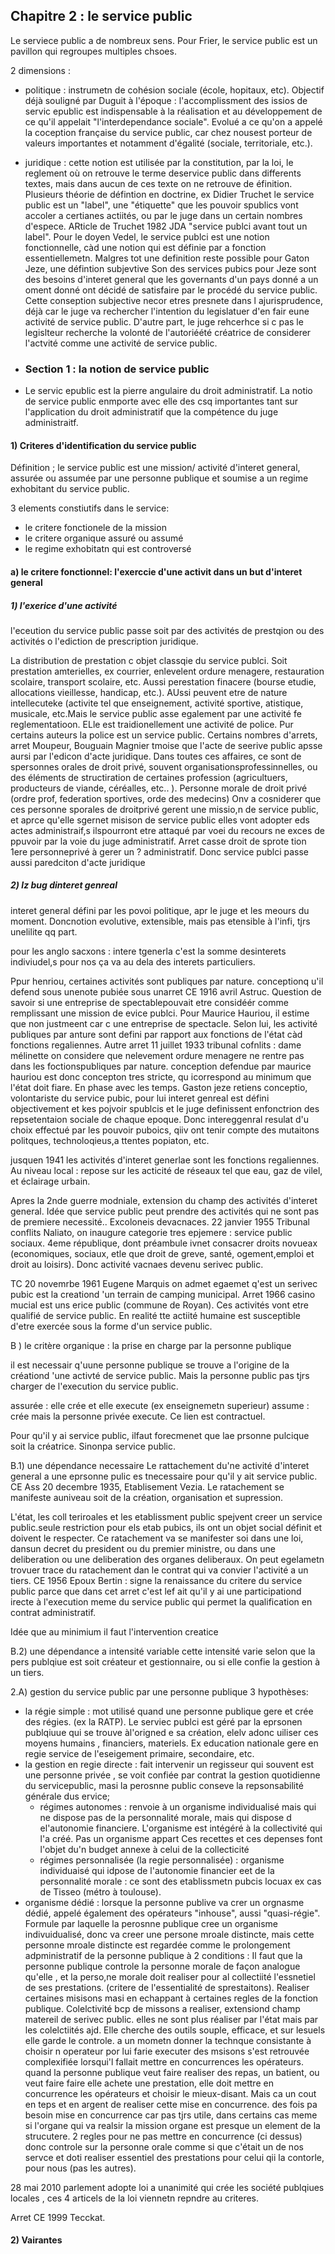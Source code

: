 ## Chapitre 2 : le service public
Le serviece public a de nombreux sens. Pour Frier, le service public est un pavillon qui regroupes multiples chsoes. 

2 dimensions :
- politique : instrumetn de cohésion sociale (école, hopitaux, etc). Objectif déjà souligné par Duguit à l'époque : l'accomplissment des issios de servic epublic est indispensable à la réalisation et au développement de ce qu'il appelait "l'interdependance sociale". Evolué a ce qu'on a appelé la coception française du service public, car chez nousest porteur de valeurs importantes et notamment d'égalité (sociale, territoriale, etc.). 
- juridique : cette notion est utilisée par la constitution, par la loi, le reglement où on retrouve le terme deservice public dans differents textes, mais dans aucun de ces texte on ne retrouve de éfinition.  Plusieurs théorie de défintion en doctrine, ex Didier Truchet le service public est un "label", une "étiquette" que les pouvoir spublics vont accoler a certianes actiités, ou par le juge dans un certain nombres d'espece. ARticle de Truchet 1982 JDA "service publci avant tout un label". Pour le doyen Vedel, le service publci est une notion fonctionnelle, càd une notion qui est définie par a fonction essentiellemetn. Malgres tot une definition reste possible pour Gaton Jeze, une défintion subjevtive Son des services pubics pour Jeze sont des besoins d'interet general que les governants d'un pays donné a un oment donné ont décidé de satisfaire par le procédé du service public. Cette conseption subjective necor etres presnete dans l  ajurisprudence, déjà car le juge va rechercher l'intention du legislatuer d'en fair eune activité de service public. D'autre part, le juge rehcerhce si c pas le legislteur recherche la volonté de l'autoriéété créatrice de considerer l'actvité comme une activité de service public. 

- ### Section 1 : la notion de service public
- Le servic epublic est la pierre angulaire du droit administratif. La notio de service public enmporte avec elle des csq importantes tant sur l'application du droit administratif que la compétence du juge administraitf. 

#### 1) Criteres d'identification du service public
Définition ; le service public est une mission/ activité d'interet general, assurée ou assumée par une personne publique et soumise a un regime exhobitant du service public. 

3 elements constiutifs dans le service:
- le critere fonctionele de la mission
- le critere organique assuré ou assumé
- le regime exhobitatn qui est controversé

#### a) le critere fonctionnel: l'exerccie d'une activit dans un but d'interet general

##### 1) l'exerice d'une activité
l'eceution du service public passe soit par des activités de prestqion  ou des activités o l'ediction de prescription juridique. 

La distribution de prestation c objet classqie du service publci. Soit prestation amterielles, ex courrier, enlevelent ordure menagere, restauration scolaire, transport scolaire, etc. Aussi perestation finacere (bourse etudie, allocations vieillesse, handicap, etc.). AUssi peuvent etre de nature intellecuteke (activite tel que enseignement, activité sportive, atistique, musicale, etc.Mais le service public asse egalement par une activité fe reglementatioon. ELle est traidionellement une activité de police. Pur certains auteurs la police est un service public. Certains nombres d'arrets, arret Moupeur, Bouguain Magnier tmoise que l'acte de seerive public apsse aursi par l'edicon d'acte juridique. Dans toutes ces affaires, ce sont de spersonnes orales de droit privé, souvent organisationsprofessinnelles, ou des éléments de structiration de certaines profession (agricultuers, producteurs de viande, céréalles, etc.. ). Personne morale de droit privé (ordre prof, federation sportives, orde des medecins) Onv a cosniderer que ces personne sporales de droitprivé gerent une missio,n de service public, et aprce qu'elle sgernet misison de service public elles vont adopter eds actes administraif,s ilspourront etre attaqué par voei du recours ne exces de ppuvoir par la voie du juge administratif. Arret casse droit de sprote tion 1ere personneprivé à gerer un ? administratif.  Donc service publci passe aussi paredciton d'acte juridique



##### 2) lz bug dinteret genreal

interet general défini par les povoi politique, apr le juge et les meours du moment.  Doncnotion evolutive, extensible, mais pas etensible à l'infi, tjrs unelilite qq part. 

pour les anglo sacxons : intere tgenerla c'est la somme desinterets indiviudel,s pour nos ça va au dela des interets particuliers. 

Ppur henriou, certaines activités sont publiques par nature. conceptionq u'il defend sous unenote pubiée sous unarret CE 1916 avril Astruc. Question de savoir si une entreprise de spectablepouvait etre considéér comme remplissant une mission de evice publci. Pour Maurice Hauriou, il estime que non justmeent car c une entreprise de spectacle. Selon lui,  les activité publiques par anture sont defini par rapport aux fonctions de l'état càd fonctions regaliennes. Autre arret 11 juillet 1933 tribunal cofnlits : dame mélinette on considere que nelevement ordure menagere ne rentre pas dans les foctionspubliques par nature. conception defendue par maurice hauriou est donc concepton tres stricte, qu icorrespond au minimum que l'état doit fiare. En phase avec les temps. 
Gaston jeze retiens conceptio, volontariste du service pubic, pour lui interet genreal est défini objectivement et kes pojvoir spublcis et le juge definissent enfonctrion des repsetentaion sociale de chaque epoque. Donc intereggenral resulat d'u choix effectué par les pouvoir puboics, qiiv ont tenir compte des mutaitons politques, technoloqieus,a ttentes popiaton, etc. 

jusquen 1941 les activités d'interet generlae sont les fonctions regaliennes. Au niveau local : repose sur les acticité de réseaux tel que eau, gaz de vilel, et éclairage urbain. 

Apres la 2nde guerre modniale, extension du champ des activités d'interet general. Idée que service public peut prendre des activités qui ne sont pas de premiere necessité.. Excoloneis devacnaces. 22 janvier 1955 Tribunal conflits  Naliato, on inaugure categorie tres epjemere : service public sociaux. 4eme république, dont préambule ivnet consacrer droits novueax (economiques, sociaux, etle que droit de greve, santé, ogement,emploi et droit au loisirs). Donc activité vacnaes devenu serivec public. 

TC 20 novemrbe 1961 Eugene Marquis on admet egaemet q'est un serivec pubic est la creationd 'un terrain de camping municipal.  Arret 1966 casino mucial est uns erice public (commune de Royan). Ces activités vont etre qualifié de service public. En realité tte actiité humaine est susceptible d'etre exercée sous la forme d'un service public. 

B ) le critère organique  : la prise en charge par la personne publique

il est necessair q'uune personne publique se trouve a l'origine de la créationd 'une activté de service public. Mais la personne public pas tjrs charger de l'execution du service public.

assurée : elle crée et elle execute (ex enseignemetn superieur)
assume : crée mais la personne privée execute. Ce lien est contractuel. 

Pour qu'il y ai service public, ilfaut forecmenet que lae prsonne pulcique soit la créatrice. Sinonpa service public. 

B.1) une dépendance necessaire
Le rattachement du'ne activité d'interet general a une eprsonne pulic es tnecessaire pour qu'il y ait service public. CE Ass 20 decembre 1935, Etablisement Vezia. Le ratachement se manifeste auniveau soit de la création, organisation et supression. 

L'état, les coll teriroales et les etablissment public spejvent creer un service public.seule restriction pour els etab pubics, ils ont un objet social définit et doivent le respecter. Ce ratachement va se manifester soi dans une loi, dansun decret du president ou du premier ministre, ou dans une deliberation ou une deliberation des organes deliberaux. On peut egelametn trovuer trace du ratachement dan le contrat qui va convier l'activité a un tiers.  CE 1956 Epoux Bertin : signe la renaissance du critere du service public parce que dans cet arret c'est lef ait qu'il y ai une participationd irecte à l'execution meme du service public  qui permet la qualification en contrat administratif. 

Idée que au minimium il faut l'intervention creatice 

B.2) une dépendance a intensité variable
cette intensité varie selon que la pers publqiue est soit créateur et gestionnaire, ou si elle confie la gestion à un tiers. 

2.A) gestion du service public par une personne publique
3 hypothèses:
- la régie  simple : mot utilisé quand une personne publique gere et crée des régies. (ex la RATP).  Le serviec publci est géré par la eprsonen publqiuue qui se trouve àl'origned e sa création, elelv adonc uiliser ces moyens humains , financiers, materiels. Ex education nationale gere en regie service de l'eseigement primaire, secondaire, etc. 
- la gestion en regie directe : fait intervenir un regisseur qui souvent est une personne privée , se voit confiée par contrat la gestion quotidienne du servicepublic, masi la perosnne public conseve la repsonsabilité générale dus ervice; 
	- régimes autonomes : renvoie à un organisme individualisé mais qui ne dispose pas de la personnalité morale, mais qui dispose d el'autonomie financiere. L'organisme est intégéré à la collectivité qui l'a créé. Pas un organisme appart Ces recettes et ces depenses font l'objet du'n budget annexe à celui de la collecticité 
	- régimes personnalisée (la regie personnalisée) : organisme individuaisé qui idpose de l'autonomie financier eet de la personnalité morale : ce sont des etablissmetn pubcis locuax ex cas de Tisseo (métro à toulouse). 
- organisme dédié : lorsque la personne publive va crer un orgnasme dédié, appelé également des opérateurs "inhouse", aussi "quasi-régie". Formule par laquelle la perosnne publique cree un organisme indivuidualisé, donc va creer une persone mroale distincte, mais cette personne mroale distincte est regardée comme le prolongement adpministratif de la personne publique à 2 conditions : Il faut que la personne publique controle la personne morale de façon analogue qu'elle , et la perso,ne morale doit realiser pour al collectiité l'essnetiel de ses prestations. (critere de l'essentialité de sprestaitons).  Realiser certaines misisons masi en echappant à certaines regles de la fonction publique. Colelctivité bcp de missons a realiser, extensiond champ matereil de serivec public. elles ne sont plus réaliser par l'état mais par les colelctiités ajd. Elle cherche des outils souple, efficace, et sur lesuels elle garde le controle. a un mometn donner la technque consistante à choisir n operateur por lui farie executer des msisons s'est retrouvée complexifiée lorsqui'l fallait mettre en concurrences les opérateurs. quand la personne publique veut faire realiser des repas, un batient, ou veut faire faire elle achete une prestation, elle doit mettre en concurrence les opérateurs et choisir le mieux-disant.  Mais ca un cout en teps et en argent de realiser cette mise en concurrence. des fois pa besoin mise en concurrence car pas tjrs utile, dans certains cas meme si l'organe qui va realsir la mission organe est presque un element de la strucutere. 2 regles pour ne pas mettre en concurrence (ci dessus) donc controle sur la personne orale comme si que c'était un de nos servce et doti realiser essentiel des prestations pour celui qii la contorle, pour nous (pas les autres). 

28 mai 2010 parlement adopte loi a unanimité qui crée les société publqiues locales , ces 4 articels de la loi viennetn repndre au criteres. 

Arret CE 1999 Tecckat. 
#### 2) Vairantes

